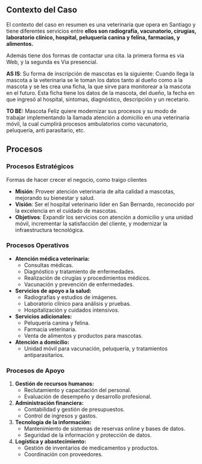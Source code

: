 ## Contexto del Caso

El contexto del caso en resumen es una veterinaria que opera en Santiago y tiene diferentes servicios entre **ellos son radiografía, vacunatorio, cirugías, laboratorio clínico, hospital, peluquería canina y felina, farmacias, y alimentos.**

Además tiene dos formas de contactar una cita. la primera forma es via Web, y la segunda es Via presencial.

**AS IS**: Su forma de inscripción de mascotas es la siguiente: Cuando llega la mascota a la veterinaria se le toman los datos tanto al dueño como a la mascota y se les crea una ficha, la que sirve para monitorear a la mascota en el futuro. Esta ficha tiene los datos de la mascota, del dueño, la fecha en que ingresó al hospital, síntomas, diagnóstico, descripción y un recetario.

**TO BE:** Mascota Feliz quiere modernizar sus procesos y su modo de trabajar implementando la llamada atención a domicilio en una veterinaria móvil, la cual cumplirá procesos ambulatorios como vacunatorio, peluquería, anti parasitario, etc.


## Procesos
### Procesos Estratégicos
Formas de hacer crecer el negocio, como traigo clientes
- **Misión**: Proveer atención veterinaria de alta calidad a mascotas, mejorando su bienestar y salud.
- **Visión**: Ser el hospital veterinario líder en San Bernardo, reconocido por la excelencia en el cuidado de mascotas.
- **Objetivos**: Expandir los servicios con atención a domicilio y una unidad móvil, incrementar la satisfacción del cliente, y modernizar la infraestructura tecnológica.

### Procesos Operativos
- **Atención médica veterinaria:**
    - Consultas médicas.
    - Diagnóstico y tratamiento de enfermedades.
    - Realización de cirugías y procedimientos médicos.
    - Vacunación y prevención de enfermedades.
- **Servicios de apoyo a la salud:**
    - Radiografías y estudios de imágenes.
    - Laboratorio clínico para análisis y pruebas.
    - Hospitalización y cuidados intensivos.
- **Servicios adicionales:**
    - Peluquería canina y felina.
    - Farmacia veterinaria.
    - Venta de alimentos y productos para mascotas.
- **Atención a domicilio:**
    - Unidad móvil para vacunación, peluquería, y tratamientos antiparasitarios.

### Procesos de Apoyo
1. **Gestión de recursos humanos:**
    - Reclutamiento y capacitación del personal.
    - Evaluación de desempeño y desarrollo profesional.
2. **Administración financiera:**
    - Contabilidad y gestión de presupuestos.
    - Control de ingresos y gastos.
3. **Tecnología de la información:**
    - Mantenimiento de sistemas de reservas online y bases de datos.
    - Seguridad de la información y protección de datos.
4. **Logística y abastecimiento:**
    - Gestión de inventarios de medicamentos y productos.
    - Coordinación con proveedores.



